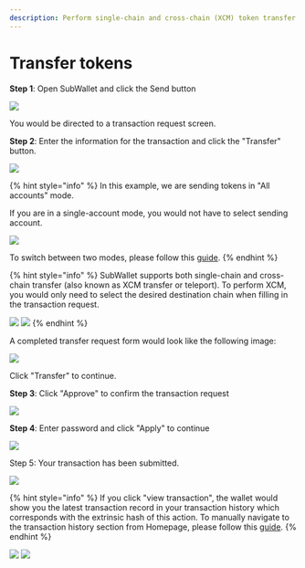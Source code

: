 ```yaml
---
description: Perform single-chain and cross-chain (XCM) token transfer with SubWallet
---
```


# Transfer tokens

**Step 1**: Open SubWallet and click the Send button

![](<../../.gitbook/assets/image (18) (4).png>)

You would be directed to a transaction request screen.

**Step 2**: Enter the information for the transaction and click the "Transfer" button.&#x20;

![](<../../.gitbook/assets/image (21) (3) (1) (1).png>)

{% hint style="info" %}
In this example, we are sending tokens in "All accounts" mode.&#x20;

If you are in a single-account mode, you would not have to select sending account.&#x20;

![](<../../.gitbook/assets/image (8) (4).png>)

To switch between two modes, please follow this [guide](broken-reference).
{% endhint %}

{% hint style="info" %}
SubWallet supports both single-chain and cross-chain transfer (also known as XCM transfer or teleport). To perform XCM, you would only need to select the desired destination chain when filling in the transaction request.

![](<../../.gitbook/assets/image (16) (3) (1).png>) ![](<../../.gitbook/assets/image (23) (4) (1) (1).png>)
{% endhint %}

A completed transfer request form would look like the following image:

![](<../../.gitbook/assets/image (11) (5) (1).png>)

Click "Transfer" to continue.

**Step 3**: Click "Approve" to confirm the transaction request

![](<../../.gitbook/assets/image (22) (4) (1) (1).png>)

**Step 4**: Enter password and click "Apply" to continue

![](<../../.gitbook/assets/image (5) (3).png>)

Step 5: Your transaction has been submitted.&#x20;

![](<../../.gitbook/assets/image (1) (7).png>)

{% hint style="info" %}
If you click "view transaction", the wallet would show you the latest transaction record in your transaction history which corresponds with the extrinsic hash of this action. To manually navigate to the transaction history section from Homepage, please follow this [guide](broken-reference).
{% endhint %}



![](<../../.gitbook/assets/image (20) (4) (1) (1).png>) ![](<../../.gitbook/assets/image (15) (4) (1).png>)



